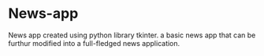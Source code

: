 # News-app
News app created using python library tkinter.
a basic news app that can be furthur modified into a full-fledged news application.
